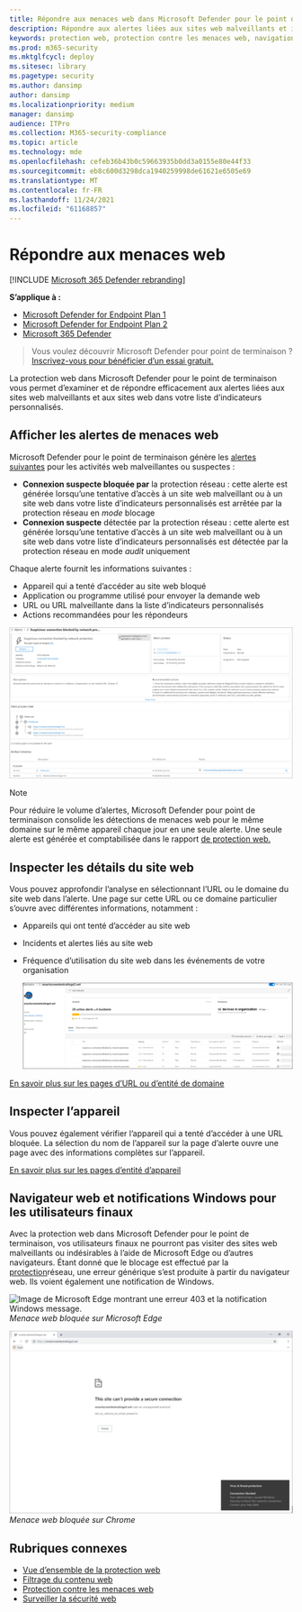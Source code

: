 ```yaml
---
title: Répondre aux menaces web dans Microsoft Defender pour le point de terminaison
description: Répondre aux alertes liées aux sites web malveillants et indésirables. Comprendre comment la protection contre les menaces web informe les utilisateurs finaux par le biais de leurs navigateurs web et Windows notifications
keywords: protection web, protection contre les menaces web, navigation web, alertes, réponse, sécurité, hameçonnage, programme malveillant, attaque, sites web, protection réseau, Edge, Internet Explorer, Chrome, Firefox, navigateur web, notifications, utilisateurs finaux, notifications Windows, page de blocage,
ms.prod: m365-security
ms.mktglfcycl: deploy
ms.sitesec: library
ms.pagetype: security
ms.author: dansimp
author: dansimp
ms.localizationpriority: medium
manager: dansimp
audience: ITPro
ms.collection: M365-security-compliance
ms.topic: article
ms.technology: mde
ms.openlocfilehash: cefeb36b43b0c59663935b0dd3a0155e80e44f33
ms.sourcegitcommit: eb8c600d3298dca1940259998de61621e6505e69
ms.translationtype: MT
ms.contentlocale: fr-FR
ms.lasthandoff: 11/24/2021
ms.locfileid: "61168857"
---
```

# <a name="respond-to-web-threats"></a>Répondre aux menaces web

[!INCLUDE [Microsoft 365 Defender rebranding](../../includes/microsoft-defender.md)]

**S’applique à :**
- [Microsoft Defender for Endpoint Plan 1](https://go.microsoft.com/fwlink/p/?linkid=2154037)
- [Microsoft Defender for Endpoint Plan 2](https://go.microsoft.com/fwlink/p/?linkid=2154037)
- [Microsoft 365 Defender](https://go.microsoft.com/fwlink/?linkid=2118804)

> Vous voulez découvrir Microsoft Defender pour point de terminaison ? [Inscrivez-vous pour bénéficier d’un essai gratuit.](https://signup.microsoft.com/create-account/signup?products=7f379fee-c4f9-4278-b0a1-e4c8c2fcdf7e&ru=https://aka.ms/MDEp2OpenTrial?ocid=docs-wdatp-main-abovefoldlink&rtc=1)

La protection web dans Microsoft Defender pour le point de terminaison vous permet d’examiner et de répondre efficacement aux alertes liées aux sites web malveillants et aux sites web dans votre liste d’indicateurs personnalisés.

## <a name="view-web-threat-alerts"></a>Afficher les alertes de menaces web

Microsoft Defender pour le point de terminaison génère les [alertes suivantes](manage-alerts.md) pour les activités web malveillantes ou suspectes :

- **Connexion suspecte bloquée par** la protection réseau : cette alerte est générée lorsqu’une  tentative d’accès à un site web malveillant ou à un site web dans votre liste d’indicateurs personnalisés est arrêtée par la protection réseau en *mode* blocage
- **Connexion suspecte** détectée par la protection réseau : cette alerte est générée lorsqu’une tentative d’accès à un site web malveillant ou à un site web dans votre liste d’indicateurs personnalisés est détectée par la protection réseau en mode *audit* uniquement

Chaque alerte fournit les informations suivantes :

- Appareil qui a tenté d’accéder au site web bloqué
- Application ou programme utilisé pour envoyer la demande web
- URL ou URL malveillante dans la liste d’indicateurs personnalisés
- Actions recommandées pour les répondeurs

![Image d’une alerte liée à la protection contre les menaces web.](images/wtp-alert.png)

> [!NOTE]
> Pour réduire le volume d’alertes, Microsoft Defender pour point de terminaison consolide les détections de menaces web pour le même domaine sur le même appareil chaque jour en une seule alerte. Une seule alerte est générée et comptabilisée dans le rapport [de protection web.](web-protection-monitoring.md)

## <a name="inspect-website-details"></a>Inspecter les détails du site web

Vous pouvez approfondir l’analyse en sélectionnant l’URL ou le domaine du site web dans l’alerte. Une page sur cette URL ou ce domaine particulier s’ouvre avec différentes informations, notamment :

- Appareils qui ont tenté d’accéder au site web
- Incidents et alertes liés au site web
- Fréquence d’utilisation du site web dans les événements de votre organisation

    ![Image de la page de détails d’entité de domaine ou d’URL.](images/wtp-website-details.png)

[En savoir plus sur les pages d’URL ou d’entité de domaine](investigate-domain.md)

## <a name="inspect-the-device"></a>Inspecter l’appareil

Vous pouvez également vérifier l’appareil qui a tenté d’accéder à une URL bloquée. La sélection du nom de l’appareil sur la page d’alerte ouvre une page avec des informations complètes sur l’appareil.

[En savoir plus sur les pages d’entité d’appareil](investigate-machines.md)

## <a name="web-browser-and-windows-notifications-for-end-users"></a>Navigateur web et notifications Windows pour les utilisateurs finaux

Avec la protection web dans Microsoft Defender pour le point de terminaison, vos utilisateurs finaux ne pourront pas visiter des sites web malveillants ou indésirables à l’aide de Microsoft Edge ou d’autres navigateurs. Étant donné que le blocage est effectué par la [protection](network-protection.md)réseau, une erreur générique s’est produite à partir du navigateur web. Ils voient également une notification de Windows.

![Image de Microsoft Edge montrant une erreur 403 et la notification Windows message. ](images/wtp-browser-blocking-page.png)
 *Menace web bloquée sur Microsoft Edge*

![Image du navigateur web Chrome affichant un avertissement de connexion sécurisée et la notification Windows de connexion sécurisée. ](images/wtp-chrome-browser-blocking-page.png)
 *Menace web bloquée sur Chrome*

## <a name="related-topics"></a>Rubriques connexes

- [Vue d’ensemble de la protection web](web-protection-overview.md)
- [Filtrage du contenu web](web-content-filtering.md)
- [Protection contre les menaces web](web-threat-protection.md)
- [Surveiller la sécurité web](web-protection-monitoring.md)
